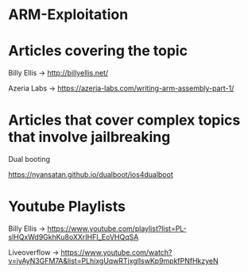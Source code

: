 # ARM-Exploitation
# Articles covering the topic

Billy Ellis -> http://billyellis.net/

Azeria Labs -> https://azeria-labs.com/writing-arm-assembly-part-1/

# Articles that cover complex topics that involve jailbreaking

Dual booting

https://nyansatan.github.io/dualboot/ios4dualboot

# Youtube Playlists
Billy Ellis -> https://www.youtube.com/playlist?list=PL-slHQxWd9GkhKu8oXXrIHFI_EoVHQqSA

Liveoverflow -> https://www.youtube.com/watch?v=iyAyN3GFM7A&list=PLhixgUqwRTjxglIswKp9mpkfPNfHkzyeN

